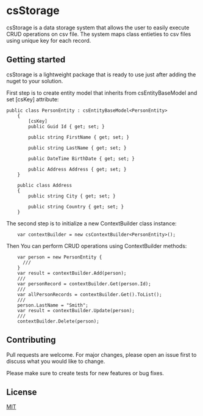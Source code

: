 # csStorage
csStorage is a data storage system that allows the user to easily execute CRUD operations on csv file. 
The system maps class entieties to csv files using unique key for each record. 

## Getting started
csStorage is a lightweight package that is ready to use just after adding the nuget to your solution.

First step is to create entity model that inherits from csEntityBaseModel<T> and set [csKey] attribute:
```
public class PersonEntity : csEntityBaseModel<PersonEntity>
    {
        [csKey]
        public Guid Id { get; set; }

        public string FirstName { get; set; }

        public string LastName { get; set; }

        public DateTime BirthDate { get; set; }

        public Address Address { get; set; }
    }

    public class Address
    {
        public string City { get; set; }

        public string Country { get; set; }
    }
```

The second step is to initialize a new ContextBuilder<T> class instance:
```
    var contextBuilder = new csContextBuilder<PersonEntity>();
```

Then You can perform CRUD operations using ContextBuilder<T> methods:
```
    var person = new PersonEntity {
      ///
    }
    var result = contextBuilder.Add(person);
    ///
    var personRecord = contextBuilder.Get(person.Id);
    ///
    var allPersonRecords = contextBuilder.Get().ToList();
    ///
    person.LastName = "Smith";
    var result = contextBuilder.Update(person);
    ///
    contextBuilder.Delete(person);
```

## Contributing
Pull requests are welcome. For major changes, please open an issue first to discuss what you would like to change.

Please make sure to create tests for new features or bug fixes.

## License

[MIT](https://choosealicense.com/licenses/mit/)
